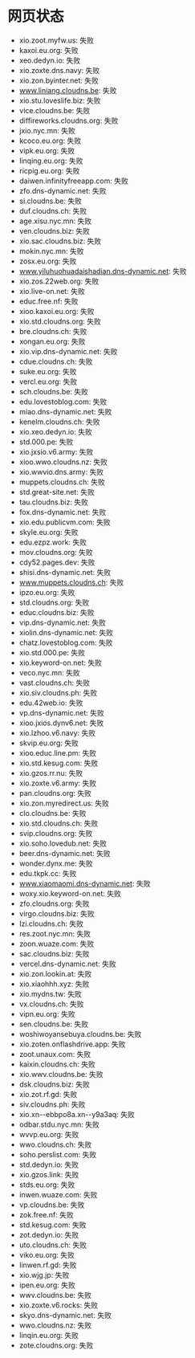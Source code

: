 # 网页状态
- xio.zoot.myfw.us: 失败
- kaxoi.eu.org: 失败
- xeo.dedyn.io: 失败
- xio.zoxte.dns.navy: 失败
- xio.zon.byinter.net: 失败
- www.liniang.cloudns.be: 失败
- xio.stu.loveslife.biz: 失败
- vice.cloudns.be: 失败
- diffireworks.cloudns.org: 失败
- jxio.nyc.mn: 失败
- kcoco.eu.org: 失败
- vipk.eu.org: 失败
- linqing.eu.org: 失败
- ricpig.eu.org: 失败
- daiwen.infinityfreeapp.com: 失败
- zfo.dns-dynamic.net: 失败
- si.cloudns.be: 失败
- duf.cloudns.ch: 失败
- age.xisu.nyc.mn: 失败
- ven.cloudns.biz: 失败
- xio.sac.cloudns.biz: 失败
- mokin.nyc.mn: 失败
- zosx.eu.org: 失败
- www.yiluhuohuadaishadian.dns-dynamic.net: 失败
- xio.zos.22web.org: 失败
- xio.live-on.net: 失败
- educ.free.nf: 失败
- xioo.kaxoi.eu.org: 失败
- xio.std.cloudns.org: 失败
- bre.cloudns.ch: 失败
- xongan.eu.org: 失败
- xio.vip.dns-dynamic.net: 失败
- cdue.cloudns.ch: 失败
- suke.eu.org: 失败
- vercl.eu.org: 失败
- sch.cloudns.be: 失败
- edu.lovestoblog.com: 失败
- miao.dns-dynamic.net: 失败
- kenelm.cloudns.ch: 失败
- xio.xeo.dedyn.io: 失败
- std.000.pe: 失败
- xio.jxsio.v6.army: 失败
- xioo.wwo.cloudns.nz: 失败
- xio.wwvio.dns.army: 失败
- muppets.cloudns.ch: 失败
- std.great-site.net: 失败
- tau.cloudns.biz: 失败
- fox.dns-dynamic.net: 失败
- xio.edu.publicvm.com: 失败
- skyle.eu.org: 失败
- edu.ezpz.work: 失败
- mov.cloudns.org: 失败
- cdy52.pages.dev: 失败
- shisi.dns-dynamic.net: 失败
- www.muppets.cloudns.ch: 失败
- ipzo.eu.org: 失败
- std.cloudns.org: 失败
- educ.cloudns.biz: 失败
- vip.dns-dynamic.net: 失败
- xiolin.dns-dynamic.net: 失败
- chatz.lovestoblog.com: 失败
- xio.std.000.pe: 失败
- xio.keyword-on.net: 失败
- veco.nyc.mn: 失败
- vast.cloudns.ch: 失败
- xio.siv.cloudns.ph: 失败
- edu.42web.io: 失败
- vp.dns-dynamic.net: 失败
- xioo.jxios.dynv6.net: 失败
- xio.lzhoo.v6.navy: 失败
- skvip.eu.org: 失败
- xioo.educ.line.pm: 失败
- xio.std.kesug.com: 失败
- xio.gzos.rr.nu: 失败
- xio.zoxte.v6.army: 失败
- pan.cloudns.org: 失败
- xio.zon.myredirect.us: 失败
- clo.cloudns.be: 失败
- xio.std.cloudns.ch: 失败
- svip.cloudns.org: 失败
- xio.soho.lovedub.net: 失败
- beer.dns-dynamic.net: 失败
- wonder.dynx.me: 失败
- edu.tkpk.cc: 失败
- www.xiaomaomi.dns-dynamic.net: 失败
- woxy.xio.keyword-on.net: 失败
- zfo.cloudns.org: 失败
- virgo.cloudns.biz: 失败
- lzi.cloudns.ch: 失败
- res.zoot.nyc.mn: 失败
- zoon.wuaze.com: 失败
- sac.cloudns.biz: 失败
- vercel.dns-dynamic.net: 失败
- xio.zon.lookin.at: 失败
- xio.xiaohhh.xyz: 失败
- xio.mydns.tw: 失败
- vx.cloudns.ch: 失败
- vipn.eu.org: 失败
- sen.cloudns.be: 失败
- woshiwoyansebuya.cloudns.be: 失败
- xio.zoten.onflashdrive.app: 失败
- zoot.unaux.com: 失败
- kaixin.cloudns.ch: 失败
- xio.wwv.cloudns.be: 失败
- dsk.cloudns.biz: 失败
- xio.zot.rf.gd: 失败
- siv.cloudns.ph: 失败
- xio.xn--ebbpo8a.xn--y9a3aq: 失败
- odbar.stdu.nyc.mn: 失败
- wvvp.eu.org: 失败
- wwo.cloudns.ch: 失败
- soho.perslist.com: 失败
- std.dedyn.io: 失败
- xio.gzos.link: 失败
- stds.eu.org: 失败
- inwen.wuaze.com: 失败
- vp.cloudns.be: 失败
- zok.free.nf: 失败
- std.kesug.com: 失败
- zot.dedyn.io: 失败
- uto.cloudns.ch: 失败
- viko.eu.org: 失败
- linwen.rf.gd: 失败
- xio.wjg.jp: 失败
- ipen.eu.org: 失败
- wwv.cloudns.be: 失败
- xio.zoxte.v6.rocks: 失败
- skyo.dns-dynamic.net: 失败
- wwo.cloudns.nz: 失败
- linqin.eu.org: 失败
- zote.cloudns.org: 失败
